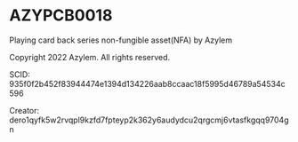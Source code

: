 # AZYPCB0018
Playing card back series non-fungible asset(NFA) by Azylem

Copyright 2022 Azylem. All rights reserved.

SCID: 935f0f2b452f83944474e1394d134226aab8ccaac18f5995d46789a54534c596

Creator: dero1qyfk5w2rvqpl9kzfd7fpteyp2k362y6audydcu2qrgcmj6vtasfkgqq9704gn
